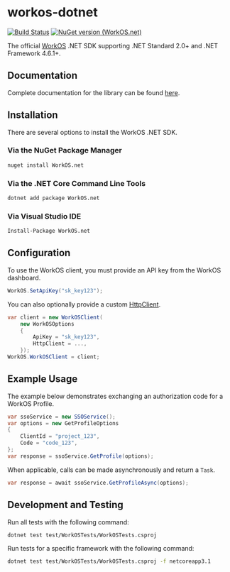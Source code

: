 # workos-dotnet

[![Build Status](https://workos.semaphoreci.com/badges/workos-dotnet/branches/main.svg?style=shields&key=343c1d18-79da-4ea3-89ce-8a6195a9d3d9)](https://workos.semaphoreci.com/projects/workos-dotnet)
[![NuGet version (WorkOS.net)](https://img.shields.io/nuget/v/WorkOS.net.svg?style=flat-square)](https://www.nuget.org/packages/WorkOS.net/)

The official [WorkOS](https://www.workos.com/) .NET SDK supporting .NET Standard 2.0+ and .NET Framework 4.6.1+.

## Documentation

Complete documentation for the library can be found [here](https://workos.com/docs/).

## Installation

There are several options to install the WorkOS .NET SDK.

### Via the NuGet Package Manager

```sh
nuget install WorkOS.net
```

### Via the .NET Core Command Line Tools

```sh
dotnet add package WorkOS.net
```

### Via Visual Studio IDE

```sh
Install-Package WorkOS.net
```

## Configuration

To use the WorkOS client, you must provide an API key from the WorkOS dashboard.

```c#
WorkOS.SetApiKey("sk_key123");
```

You can also optionally provide a custom [HttpClient](https://docs.microsoft.com/en-us/dotnet/api/system.net.http.httpclient).

```c#
var client = new WorkOSClient(
    new WorkOSOptions
    {
        ApiKey = "sk_key123",
        HttpClient = ...,
    });
WorkOS.WorkOSClient = client;
```

## Example Usage

The example below demonstrates exchanging an authorization code for a WorkOS Profile.

```c#
var ssoService = new SSOService();
var options = new GetProfileOptions
{
    ClientId = "project_123",
    Code = "code_123",
};
var response = ssoService.GetProfile(options);
```

When applicable, calls can be made asynchronously and return a `Task`.

```c#
var response = await ssoService.GetProfileAsync(options);
```

## Development and Testing

Run all tests with the following command:

```sh
dotnet test test/WorkOSTests/WorkOSTests.csproj
```

Run tests for a specific framework with the following command:

```sh
dotnet test test/WorkOSTests/WorkOSTests.csproj -f netcoreapp3.1
```
